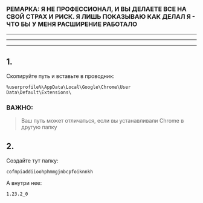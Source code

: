### РЕМАРКА: Я НЕ ПРОФЕССИОНАЛ, И ВЫ ДЕЛАЕТЕ ВСЕ НА СВОЙ СТРАХ И РИСК. Я ЛИШЬ ПОКАЗЫВАЮ КАК ДЕЛАЛ Я - ЧТО БЫ У МЕНЯ РАСШИРЕНИЕ РАБОТАЛО
***
***
***
## 1. 
Скопируйте путь и вставьте в проводник:

```
%userprofile%\AppData\Local\Google\Chrome\User Data\Default\Extensions\
```
### ВАЖНО:
>Ваш путь может отличаться, если вы устанавливали Chrome в другую папку



## 2. 
Создайте тут папку:
```
cofmpiaddiioohphmmgjnbcpfoiknnkh
```
А внутри нее:
```
1.23.2_0
```
